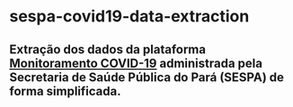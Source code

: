 # sespa-covid19-data-extraction

## Extração dos dados da plataforma [Monitoramento COVID-19](https://www.covid-19.pa.gov.br/) administrada pela **Secretaria de Saúde Pública do Pará (SESPA)** de forma simplificada.
